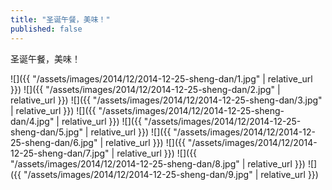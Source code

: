 ```yaml
---
title: "圣诞午餐，美味！"
published: false
---
```

圣诞午餐，美味！



![]({{ "/assets/images/2014/12/2014-12-25-sheng-dan/1.jpg" | relative_url }})
![]({{ "/assets/images/2014/12/2014-12-25-sheng-dan/2.jpg" | relative_url }})
![]({{ "/assets/images/2014/12/2014-12-25-sheng-dan/3.jpg" | relative_url }})
![]({{ "/assets/images/2014/12/2014-12-25-sheng-dan/4.jpg" | relative_url }})
![]({{ "/assets/images/2014/12/2014-12-25-sheng-dan/5.jpg" | relative_url }})
![]({{ "/assets/images/2014/12/2014-12-25-sheng-dan/6.jpg" | relative_url }})
![]({{ "/assets/images/2014/12/2014-12-25-sheng-dan/7.jpg" | relative_url }})
![]({{ "/assets/images/2014/12/2014-12-25-sheng-dan/8.jpg" | relative_url }})
![]({{ "/assets/images/2014/12/2014-12-25-sheng-dan/9.jpg" | relative_url }})
